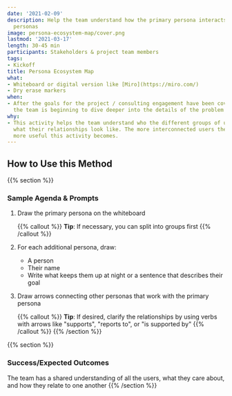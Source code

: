 ```yaml
---
date: '2021-02-09'
description: Help the team understand how the primary persona interacts with all other
  personas
image: persona-ecosystem-map/cover.png
lastmod: '2021-03-17'
length: 30-45 min
participants: Stakeholders & project team members
tags:
- Kickoff
title: Persona Ecosystem Map
what:
- Whiteboard or digital version like [Miro](https://miro.com/)
- Dry erase markers
when:
- After the goals for the project / consulting engagement have been covered, when
  the team is beginning to dive deeper into the details of the problem space
why:
- This activity helps the team understand who the different groups of users are and
  what their relationships look like. The more interconnected users there are, the
  more useful this activity becomes.
---
```


## How to Use this Method
{{% section %}}
### Sample Agenda & Prompts
1. Draw the primary persona on the whiteboard

   {{% callout %}}
   **Tip**: If necessary, you can split into groups first
   {{% /callout %}}
1. For each additional persona, draw:
   - A person
   - Their name
   - Write what keeps them up at night or a sentence that describes their goal

1. Draw arrows connecting other personas that work with the primary persona

   {{% callout %}}
   **Tip**: If desired, clarify the relationships by using verbs with arrows like "supports", "reports to", or "is supported by"
   {{% /callout %}}
{{% /section %}}

{{% section %}}
  ### Success/Expected Outcomes
  The team has a shared understanding of all the users, what they care about, and how they relate to one another
{{% /section %}}

